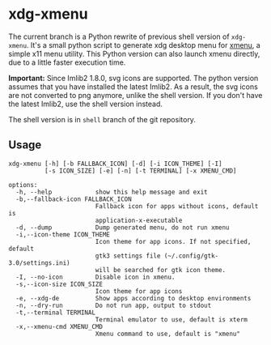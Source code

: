 # xdg-xmenu

The current branch is a Python rewrite of previous shell version of `xdg-xmenu`. It's a small python script to generate xdg desktop menu for [xmenu](https://github.com/phillbush/xmenu), a simple x11 menu utility. This Python version can also launch xmenu directly, due to a little faster execution time.

**Important:** Since Imlib2 1.8.0, svg icons are supported. The python version assumes that you have installed the latest Imlib2. As a result, the svg icons are not converted to png anymore, unlike the shell version. If you don't have the latest Imlib2, use the shell version instead.

The shell version is in `shell` branch of the git repository.

## Usage

```
xdg-xmenu [-h] [-b FALLBACK_ICON] [-d] [-i ICON_THEME] [-I]
          [-s ICON_SIZE] [-e] [-n] [-t TERMINAL] [-x XMENU_CMD]

options:
  -h, --help            show this help message and exit
  -b,--fallback-icon FALLBACK_ICON
                        Fallback icon for apps without icons, default is
                        application-x-executable
  -d, --dump            Dump generated menu, do not run xmenu
  -i,--icon-theme ICON_THEME
                        Icon theme for app icons. If not specified, default
                        gtk3 settings file (~/.config/gtk-3.0/settings.ini)
                        will be searched for gtk icon theme.
  -I, --no-icon         Disable icon in xmenu.
  -s,--icon-size ICON_SIZE
                        Icon theme for app icons
  -e, --xdg-de          Show apps according to desktop environments
  -n, --dry-run         Do not run app, output to stdout
  -t,--terminal TERMINAL
                        Terminal emulator to use, default is xterm
  -x,--xmenu-cmd XMENU_CMD
                        Xmenu command to use, default is "xmenu"
```

